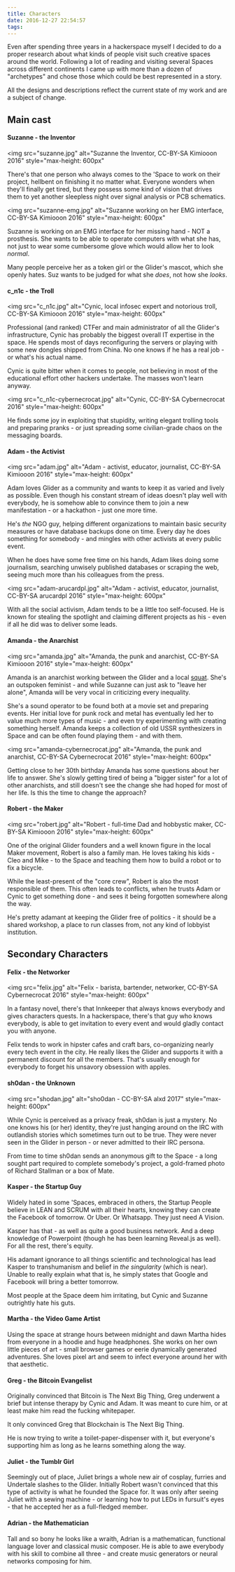 ```yaml
---
title: Characters
date: 2016-12-27 22:54:57
tags:
---
```

Even after spending three years in a hackerspace myself I decided to do a proper research about what kinds of people visit such creative spaces around the world. Following a lot of reading and visiting several Spaces across different continents I came up with more than a dozen of "archetypes" and chose those which could be best represented in a story.

All the designs and descriptions reflect the current state of my work and are a subject of change.

## Main cast
#### Suzanne - the Inventor
<img
    src="suzanne.jpg" 
    alt="Suzanne the Inventor, CC-BY-SA Kimiooon 2016"
    style="max-height: 600px"
>

There's that one person who always comes to the 'Space to work on their project, hellbent on finishing it no matter what. Everyone wonders when they'll finally get tired, but they possess some kind of vision that drives them to yet another sleepless night over signal analysis or PCB schematics.

<img
    src="suzanne-emg.jpg" 
    alt="Suzanne working on her EMG interface, CC-BY-SA Kimiooon 2016"
    style="max-height: 600px"
>

Suzanne is working on an EMG interface for her missing hand - NOT a prosthesis. She wants to be able to operate computers with what she has, not just to wear some cumbersome glove which would allow her to look _normal_.

Many people perceive her as a token girl or the Glider's mascot, which she openly hates. Suz wants to be judged for what she _does_, not how she _looks_.

#### c_n1c - the Troll

<img
    src="c_n1c.jpg" 
    alt="Cynic, local infosec expert and notorious troll, CC-BY-SA Kimiooon 2016"
    style="max-height: 600px"
>

Professional (and ranked) CTFer and main administrator of all the Glider's infrastructure, Cynic has probably the biggest overall IT expertise in the space. He spends most of days reconfiguring the servers or playing with some new dongles shipped from China. No one knows if he has a real job - or what's his actual name.

Cynic is quite bitter when it comes to people, not believing in most of the educational effort other hackers undertake. The masses won't learn anyway.

<img
    src="c_n1c-cybernecrocat.jpg" 
    alt="Cynic, CC-BY-SA Cybernecrocat 2016"
    style="max-height: 600px"
>

He finds some joy in exploiting that stupidity, writing elegant trolling tools and preparing pranks - or just spreading some civilian-grade chaos on the messaging boards.

#### Adam - the Activist

<img
    src="adam.jpg" 
    alt="Adam - activist, educator, journalist, CC-BY-SA Kimiooon 2016"
    style="max-height: 600px"
>

Adam loves Glider as a community and wants to keep it as varied and lively as possible. Even though his constant stream of ideas doesn't play well with everybody, he is somehow able to convince them to join a new manifestation - or a hackathon - just one more time.

He's _the_ NGO guy, helping different organizations to maintain basic security measures or have database backups done on time. Every day he does something for somebody - and mingles with other activists at every public event.

When he does have some free time on his hands, Adam likes doing some journalism, searching unwisely published databases or scraping the web, seeing much more than his colleagues from the press.

<img
    src="adam-arucardpl.jpg" 
    alt="Adam - activist, educator, journalist, CC-BY-SA arucardpl 2016"
    style="max-height: 600px"
>

With all the social activism, Adam tends to be a little too self-focused. He is known for stealing the spotlight and claiming different projects as his - even if all he did was to deliver some leads.

#### Amanda - the Anarchist

<img
    src="amanda.jpg" 
    alt="Amanda, the punk and anarchist, CC-BY-SA Kimiooon 2016"
    style="max-height: 600px"
>

Amanda is an anarchist working between the Glider and a local [squat](https://en.wikipedia.org/wiki/Squatting). She's an outspoken feminist - and while Suzanne can just ask to "leave her alone", Amanda will be very vocal in criticizing every inequality.

She's a sound operator to be found both at a movie set and preparing events. Her initial love for punk rock and metal has eventually led her to value much more types of music - and even try experimenting with creating something herself. Amanda keeps a collection of old USSR synthesizers in Space and can be often found playing them - and with them.

<img
    src="amanda-cybernecrocat.jpg" 
    alt="Amanda, the punk and anarchist, CC-BY-SA Cybernecrocat 2016"
    style="max-height: 600px"
>

Getting close to her 30th birthday Amanda has some questions about her life to answer. She's slowly getting tired of being a "bigger sister" for a lot of other anarchists, and still doesn't see the change she had hoped for most of her life. Is this the time to change the approach?

#### Robert - the Maker

<img
    src="robert.jpg" 
    alt="Robert - full-time Dad and hobbystic maker, CC-BY-SA Kimiooon 2016"
    style="max-height: 600px"
>

One of the original Glider founders and a well known figure in the local Maker movement, Robert is also a family man. He loves taking his kids - Cleo and Mike - to the Space and teaching them how to build a robot or to fix a bicycle.

While the least-present of the "core crew", Robert is also the most responsible of them. This often leads to conflicts, when he trusts Adam or Cynic to get something done - and sees it being forgotten somewhere along the way.

He's pretty adamant at keeping the Glider free of politics - it should be a shared workshop, a place to run classes from, not any kind of lobbyist institution.

## Secondary Characters
#### Felix - the Networker

<img
    src="felix.jpg" 
    alt="Felix - barista, bartender, networker, CC-BY-SA Cybernecrocat 2016"
    style="max-height: 600px"
>

In a fantasy novel, there's that Innkeeper that always knows everybody and gives characters quests. In a hackerspace, there's that guy who knows everybody, is able to get invitation to every event and would gladly contact you with anyone.

Felix tends to work in hipster cafes and craft bars, co-organizing nearly every tech event in the city. He really likes the Glider and supports it with a permanent discount for all the members. That's usually enough for everybody to forget his unsavory obsession with apples.

#### sh0dan - the Unknown
<img
    src="shodan.jpg" 
    alt="sho0dan - CC-BY-SA alxd 2017"
    style="max-height: 600px"
>
While Cynic is perceived as a privacy freak, sh0dan is just a mystery. No one knows his (or her) identity, they're just hanging around on the IRC with outlandish stories which sometimes turn out to be true. They were never seen in the Glider in person - or never admitted to their IRC persona.

From time to time sh0dan sends an anonymous gift to the Space - a long sought part required to complete somebody's project, a gold-framed photo of Richard Stallman or a box of Mate.

#### Kasper - the Startup Guy
Widely hated in some 'Spaces, embraced in others, the Startup People believe in LEAN and SCRUM with all their hearts, knowing they can create the Facebook of tomorrow. Or Uber. Or Whatsapp. They just need A Vision.

Kasper has that - as well as quite a good business network. And a deep knowledge of Powerpoint (though he has been learning Reveal.js as well). For all the rest, there's equity. 

His adamant ignorance to all things scientific and technological has lead Kasper to transhumanism and belief in _the singularity_ (which is near). Unable to really explain what that is, he simply states that Google and Facebook will bring a better tomorrow.

Most people at the Space deem him irritating, but Cynic and Suzanne outrightly hate his guts.

#### Martha - the Video Game Artist
Using the space at strange hours between midnight and dawn Martha hides from everyone in a hoodie and huge headphones. She works on her own little pieces of art - small browser games or eerie dynamically generated adventures. She loves pixel art and seem to infect everyone around her with that aesthetic.

#### Greg - the Bitcoin Evangelist
Originally convinced that Bitcoin is The Next Big Thing, Greg underwent a brief but intense therapy by Cynic and Adam. It was meant to cure him, or at least make him read the fucking whitepaper.

It only convinced Greg that Blockchain is The Next Big Thing. 

He is now trying to write a toilet-paper-dispenser with it, but everyone's supporting him as long as he learns something along the way.

#### Juliet - the Tumblr Girl
Seemingly out of place, Juliet brings a whole new air of cosplay, furries and Undertale slashes to the Glider. Initially Robert wasn't convinced that this type of activity is what he founded the Space for. It was only after seeing Juliet with a sewing machine - or learning how to put LEDs in fursuit's eyes - that he accepted her as a full-fledged member.

#### Adrian - the Mathematician
Tall and so bony he looks like a wraith, Adrian is a mathematican, functional language lover and classical music composer. He is able to awe everybody with his skill to combine all three - and create music generators or neural networks composing for him.


